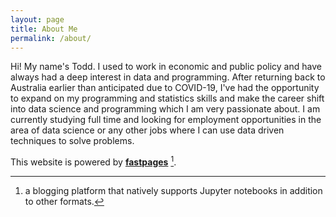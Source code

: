 ```yaml
---
layout: page
title: About Me
permalink: /about/
---
```


Hi! My name's Todd. I used to work in economic and public policy and have always had a deep interest in data and programming. After returning back to Australia earlier than anticipated due to COVID-19, I've had the opportunity to expand on my programming and statistics skills and make the career shift into data science and programming which I am very passionate about. I am currently studying full time and looking for employment opportunities in the area of data science or any other jobs where I can use data driven techniques to solve problems.

This website is powered by **[fastpages](https://github.com/fastai/fastpages)** [^1].



[^1]:a blogging platform that natively supports Jupyter notebooks in addition to other formats.
